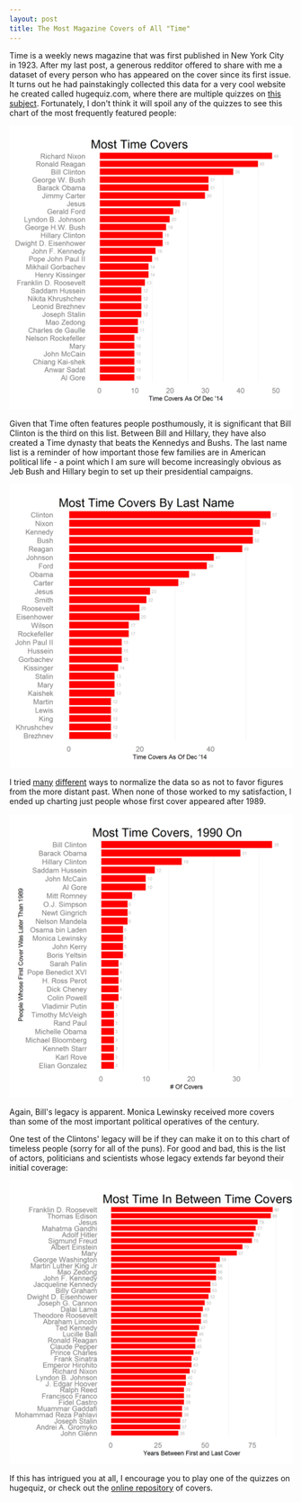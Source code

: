 ```yaml
---
layout: post
title: The Most Magazine Covers of All "Time"
---
```


Time is a weekly news magazine that was first published in New York City in 1923. After my last post, a generous redditor offered to share with me a dataset of every person who has appeared on the cover since its first issue. It turns out he had painstakingly collected this data for a very cool website he created called hugequiz.com, where there are multiple quizzes on [this subject](http://hugequiz.com/?s=time+magazine). Fortunately, I don't think it will spoil any of the quizzes to see this chart of the most frequently featured people:

![_config.yml](https://raw.githubusercontent.com/DanielHadley/TimeCovers/master/plots/covers.png)

Given that Time often features people posthumously, it is significant that Bill Clinton is the third on this list. Between Bill and Hillary, they have also created a Time dynasty that beats the Kennedys and Bushs. The last name list is a reminder of how important those few families are in American political life - a point which I am sure will become increasingly obvious as Jeb Bush and Hillary begin to set up their presidential campaigns. 

![_config.yml](https://raw.githubusercontent.com/DanielHadley/TimeCovers/master/plots/covers5.png)

I tried [many](https://raw.githubusercontent.com/DanielHadley/TimeCovers/master/plots/covers7.png) [different](https://raw.githubusercontent.com/DanielHadley/TimeCovers/master/plots/covers9.png) ways to normalize the data so as not to favor figures from the more distant past. When none of those worked to my satisfaction, I ended up charting just people whose first cover appeared after 1989. 

![_config.yml](https://raw.githubusercontent.com/DanielHadley/TimeCovers/master/plots/covers10.png)

Again, Bill's legacy is apparent. Monica Lewinsky received more covers than some of the most important political operatives of the century. 

One test of the Clintons' legacy will be if they can make it on to this chart of timeless people (sorry for all of the puns). For good and bad, this is the list of actors, politicians and scientists whose legacy extends far beyond their initial coverage: 

![_config.yml](https://raw.githubusercontent.com/DanielHadley/TimeCovers/master/plots/covers6.png)

If this has intrigued you at all, I encourage you to play one of the quizzes on hugequiz, or check out the [online repository](http://content.time.com/time/coversearch/) of covers. 